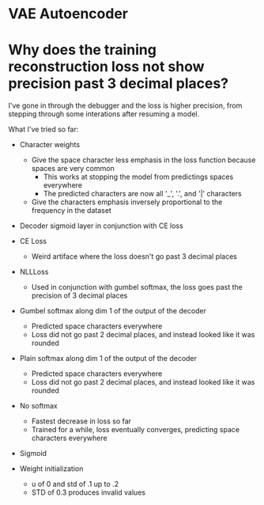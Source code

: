 # VAE Autoencoder

# Why does the training reconstruction loss not show precision past 3 decimal places?

I've gone in through the debugger and the loss is higher precision, from stepping through some interations after resuming a model.

What I've tried so far:

* Character weights
	* Give the space character less emphasis in the loss function because spaces are very common
		* This works at stopping the model from predictings spaces everywhere
		* The predicted characters are now all '_', '.', and '|' characters
	* Give the characters emphasis inversely proportional to the frequency in the dataset

* Decoder sigmoid layer in conjunction with CE loss

* CE Loss
	* Weird artiface where the loss doesn't go past 3 decimal places

* NLLLoss
	* Used in conjunction with gumbel softmax, the loss goes past the precision of 3 decimal places

* Gumbel softmax along dim 1 of the output of the decoder
	* Predicted space characters everywhere
	* Loss did not go past 2 decimal places, and instead looked like it was rounded
* Plain softmax along dim 1 of the output of the decoder
	* Predicted space characters everywhere
	* Loss did not go past 2 decimal places, and instead looked like it was rounded
* No softmax
	* Fastest decrease in loss so far
	* Trained for a while, loss eventually converges, predicting space characters everywhere
* Sigmoid

* Weight initialization
	* u of 0 and std of .1 up to .2
	* STD of 0.3 produces invalid values
